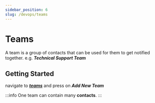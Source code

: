 ```yaml
---
sidebar_position: 6
slug: /devops/teams
---
```


# Teams

A team is a group of contacts that can be used for them to get notified together. e.g. ***Technical Support Team***

## Getting Started

navigate to **_[teams](https://www.monitara.com/TenantManagement/Teams/Search)_** and press on **_Add New Team_**

:::info
One team can contain many **__contacts__**.
:::